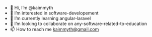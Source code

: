 - 👋 Hi, I’m @kaimmyth
- 👀 I’m interested in software-developement
- 🌱 I’m currently learning angular-laravel
- 💞️ I’m looking to collaborate on any-software-related-to-education
- 📫 How to reach me kaimmyth@gmail.com

<!---
kaimmyth/kaimmyth is a ✨ special ✨ repository because its `README.md` (this file) appears on your GitHub profile.
You can click the Preview link to take a look at your changes.
--->
